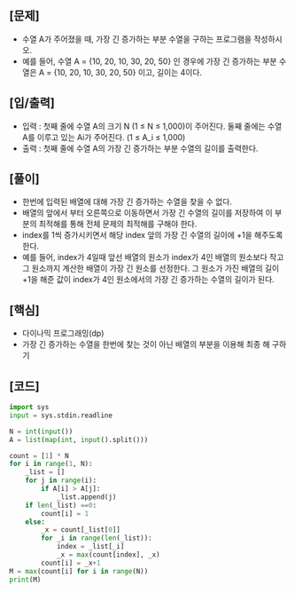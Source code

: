 <h2>[문제]</h2>

<ul>
    <li>수열 A가 주어졌을 때, 가장 긴 증가하는 부분 수열을 구하는 프로그램을 작성하시오.</li>
    <li>예를 들어, 수열 A = {10, 20, 10, 30, 20, 50} 인 경우에 가장 긴 증가하는 부분 수열은 A = {10, 20, 10, 30, 20, 50} 이고, 길이는 4이다.</li>    
</ul>

<h2>[입/출력]</h2>
<ul>
    <li>입력 : 첫째 줄에 수열 A의 크기 N (1 ≤ N ≤ 1,000)이 주어진다. 둘째 줄에는 수열 A를 이루고 있는 Ai가 주어진다. (1 ≤ A_i ≤ 1,000)</li>
    <li>출력 : 첫째 줄에 수열 A의 가장 긴 증가하는 부분 수열의 길이를 출력한다.</li>
</ul>

<h2>[풀이]</h2>
<ul>
    <li>한번에 입력된 배열에 대해 가장 긴 증가하는 수열을 찾을 수 없다.</li>
    <li>배열의 앞에서 부터 오른쪽으로 이동하면서 가장 긴 수열의 길이를 저장하여 이 부분의 최적해를 통해 전체 문제의 최적해를 구해야 한다.</li>
    <li>index를 1씩 증가시키면서 해당 index 앞의 가장 긴 수열의 길이에 +1을 해주도록 한다.</li>
    <li>예를 들어, index가 4일때 앞선 배열의 원소가 index가 4인 배열의 원소보다 작고 그 원소까지 계산한 배열이 가장 긴 원소를 선정한다. 그 원소가 가진 배열의 길이 +1을 해준 값이 index가 4인 원소에서의 가장 긴 증가하는 수열의 길이가 된다.</li>
</ul>

<h2>[핵심]</h2>
<ul>
    <li>다이나믹 프로그래밍(dp)</li>
    <li>가장 긴 증가하는 수열을 한번에 찾는 것이 아닌 배열의 부분을 이용해 최종 해 구하기</li>
</ul>

<h2>[코드]</h2>

```python
import sys
input = sys.stdin.readline

N = int(input())
A = list(map(int, input().split()))

count = [1] * N
for i in range(1, N):
    _list = []
    for j in range(i):
        if A[i] > A[j]:
            _list.append(j)
    if len(_list) ==0:
        count[i] = 1
    else:
        _x = count[_list[0]]
        for _i in range(len(_list)):
            index = _list[_i]
            _x = max(count[index], _x)
        count[i] = _x+1
M = max(count[i] for i in range(N))
print(M)
```


